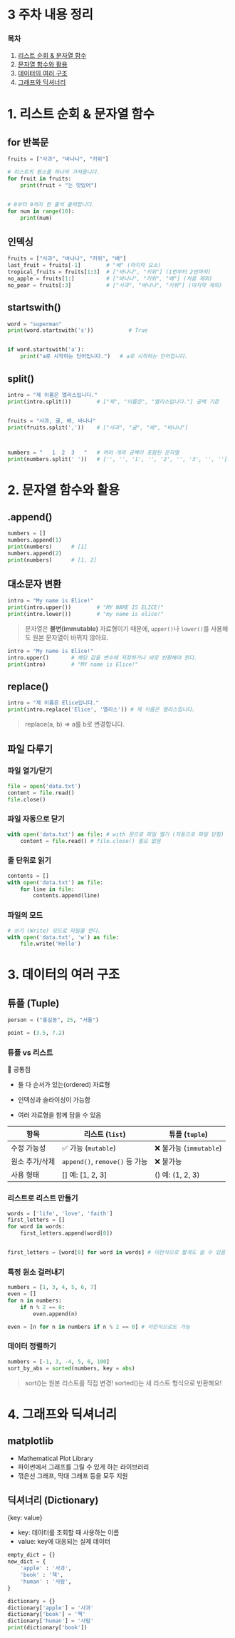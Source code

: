 # 3 주차 내용 정리

### 목차
1. [리스트 순회 & 문자열 함수](#1-리스트-순회--문자열-함수)
2. [문자열 함수와 활용](#2-문자열-함수와-활용)
3. [데이터의 여러 구조](#3-데이터의-여러-구조)
4. [그래프와 딕셔너리](#4-그래프와-딕셔너리)



# 1. 리스트 순회 & 문자열 함수
## for 반복문
```python
fruits = ["사과", "바나나", "키위"]

# 리스트의 원소를 하나씩 가져옵니다.
for fruit in fruits:
    print(fruit + "는 맛있어")


# 0부터 9까지 한 줄씩 출력합니다.
for num in range(10):
    print(num)
```


## 인덱싱
```python
fruits = ["사과", "바나나", "키위", "배"]
last_fruit = fruits[-1]        # "배" (마지막 요소)
tropical_fruits = fruits[1:3]  # ["바나나", "키위"] (1번부터 2번까지)
no_apple = fruits[1:]          # ["바나나", "키위", "배"] (처음 제외)
no_pear = fruits[:3]           # ["사과", "바나나", "키위"] (마지막 제외)
```

## startswith()
```python
word = "superman"
print(word.startswith('s'))           # True


if word.startswith('a'):
    print("a로 시작하는 단어입니다.")   # a로 시작하는 단어입니다.
```

## split()
```python
intro = "제 이름은 엘리스입니다."
print(intro.split())        # ["제", "이름은", "엘리스입니다."] 공백 기준


fruits = "사과, 귤, 배, 바나나"
print(fruits.split(','))    # ["사과", "귤", "배", "바나나"]



numbers = "   1  2  3   "   # 여러 개의 공백이 포함된 문자열
print(numbers.split(' '))   # ['', '', '1', '', '2', '', '3', '', ''] 
```


# 2. 문자열 함수와 활용
## .append()
```python
numbers = []
numbers.append(1)
print(numbers)      # [1]          
numbers.append(2)
print(numbers)      # [1, 2]
```

## 대소문자 변환
```python
intro = "My name is Elice!"
print(intro.upper())        # "MY NAME IS ELICE!"
print(intro.lower())        # "my name is elice!"
```

> 문자열은 **불변(immutable)** 자료형이기 때문에, `upper()`나 `lower()`를 사용해도 원본 문자열이 바뀌지 않아요.

```python
intro = "My name is Elice!"
intro.upper()       # 해당 값을 변수에 저장하거나 바로 반환해야 한다.
print(intro)        # "MY name is Elice!"
```


## replace()
```python
intro = "제 이름은 Elice입니다."
print(intro.replace('Elice', '엘리스')) # 제 이름은 엘리스입니다.
```

> replace(a, b) => a를 b로 변경합니다.


## 파일 다루기
### 파일 열기/닫기
```python
file = open('data.txt')
content = file.read()
file.close()
```

### 파일 자동으로 닫기
```python
with open('data.txt') as file: # with 문으로 파일 열기 (자동으로 파일 닫힘)
    content = file.read() # file.close() 필요 없음
```

### 줄 단위로 읽기
```python
contents = []
with open('data.txt') as file:
    for line in file:
        contents.append(line)
```

### 파일의 모드
```python
# 쓰기 (Write) 모드로 파일을 연다.
with open('data.txt', 'w') as file:
    file.write('Hello')
```


# 3. 데이터의 여러 구조
## 튜플 (Tuple)
```python
person = ("홍길동", 25, "서울")

point = (3.5, 7.2)
```

### 튜플 vs 리스트
🔗 공통점

- 둘 다 순서가 있는(ordered) 자료형

- 인덱싱과 슬라이싱이 가능함

- 여러 자료형을 함께 담을 수 있음

| 항목         | 리스트 (`list`)            | 튜플 (`tuple`)               |
|--------------|-----------------------------|-------------------------------|
| 수정 가능성  | ✅ 가능 (`mutable`)         | ❌ 불가능 (`immutable`)       |
| 원소 추가/삭제 | `append()`, `remove()` 등 가능 | ❌ 불가능                      |
| 사용 형태    | [] 예: [1, 2, 3]          | () 예: (1, 2, 3)             |


### 리스트로 리스트 만들기
```python
words = ['life', 'love', 'faith']
first_letters = []
for word in words:
    first_letters.append(word[0])


first_letters = [word[0] for word in words] # 이런식으로 짧게도 쓸 수 있음
```

### 특정 원소 걸러내기
```python
numbers = [1, 3, 4, 5, 6, 7]
even = []
for n in numbers:
    if n % 2 == 0:
        even.append(n)

even = [n for n in numbers if n % 2 == 0] # 이런식으로도 가능
```

### 데이터 정렬하기
```python
numbers = [-1, 3, -4, 5, 6, 100]
sort_by_abs = sorted(numbers, key = abs)
```

> sort()는 원본 리스트를 직접 변경! sorted()는 새 리스트 형식으로 반환해요!


# 4. 그래프와 딕셔너리
## matplotlib
- Mathematical Plot Library
- 파이썬에서 그래프를 그릴 수 있게 하는 라이브러리
- 꺾은선 그래프, 막대 그래프 등을 모두 지원


## 딕셔너리 (Dictionary)
{key: value}

- key: 데이터를 조회할 때 사용하는 이름
- value: key에 대응되는 실제 데이터


```python
empty_dict = {}
new_dict = {
    'apple' : '사과',
    'book' : '책',
    'human' : '사람',
}

dictionary = {}
dictionary['apple'] = '사과'
dictionary['book'] = '책'
dictionary['human'] = '사람'
print(dictionary['book'])
```

